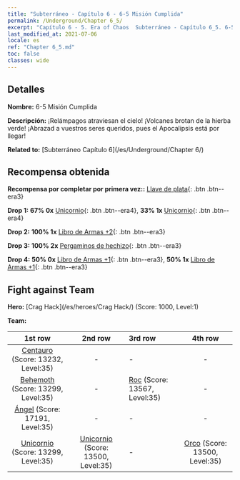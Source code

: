 ```yaml
---
title: "Subterráneo - Capítulo 6 - 6-5 Misión Cumplida"
permalink: /Underground/Chapter 6_5/
excerpt: "Capítulo 6 - 5. Era of Chaos  Subterráneo - Capítulo 6_5. 6-5 Misión Cumplida"
last_modified_at: 2021-07-06
locale: es
ref: "Chapter 6_5.md"
toc: false
classes: wide
---
```


## Detalles

 **Nombre:** 6-5 Misión Cumplida

 **Descripción:** ¡Relámpagos atraviesan el cielo! ¡Volcanes brotan de la hierba verde! ¡Abrazad a vuestros seres queridos, pues el Apocalipsis está por llegar!

 **Related to:** [Subterráneo Capítulo 6](/es/Underground/Chapter 6/)

## Recompensa obtenida

 **Recompensa por completar por primera vez::** [Llave de plata](/ItemsES/con_693/){: .btn .btn--era3}

 **Drop 1:** **67% 0x** [Unicornio](/ItemsES/unt_204/){: .btn .btn--era4}, **33% 1x** [Unicornio](/ItemsES/unt_204/){: .btn .btn--era4}

 **Drop 2:** **100% 1x** [Libro de Armas +2](/ItemsES/mat_32/){: .btn .btn--era3}

 **Drop 3:** **100% 2x** [Pergaminos de hechizo](/ItemsES/con_694/){: .btn .btn--era3}

 **Drop 4:** **50% 0x** [Libro de Armas +1](/ItemsES/mat_25/){: .btn .btn--era3}, **50% 1x** [Libro de Armas +1](/ItemsES/mat_25/){: .btn .btn--era3}


## Fight against Team
 **Hero:** [Crag Hack](/es/heroes/Crag Hack/) (Score: 1000, Level:1)

 **Team:**


  | 1st row | 2nd row | 3rd row | 4th row |
  |:----:|:----:|:----|:----:|
  | [Centauro](/es/units/Centaur/) (Score: 13232, Level:35)  | - | - | - |
  | [Behemoth](/es/units/Behemoth/) (Score: 13299, Level:35)  | - | [Roc](/es/units/Roc/) (Score: 13567, Level:35)  | - |
  | [Ángel](/es/units/Angel/) (Score: 17191, Level:35)  | - | - | - |
  | [Unicornio](/es/units/Unicorn/) (Score: 13299, Level:35)  | [Unicornio](/es/units/Unicorn/) (Score: 13500, Level:35)  | - | [Orco](/es/units/Orc/) (Score: 13500, Level:35)  |


